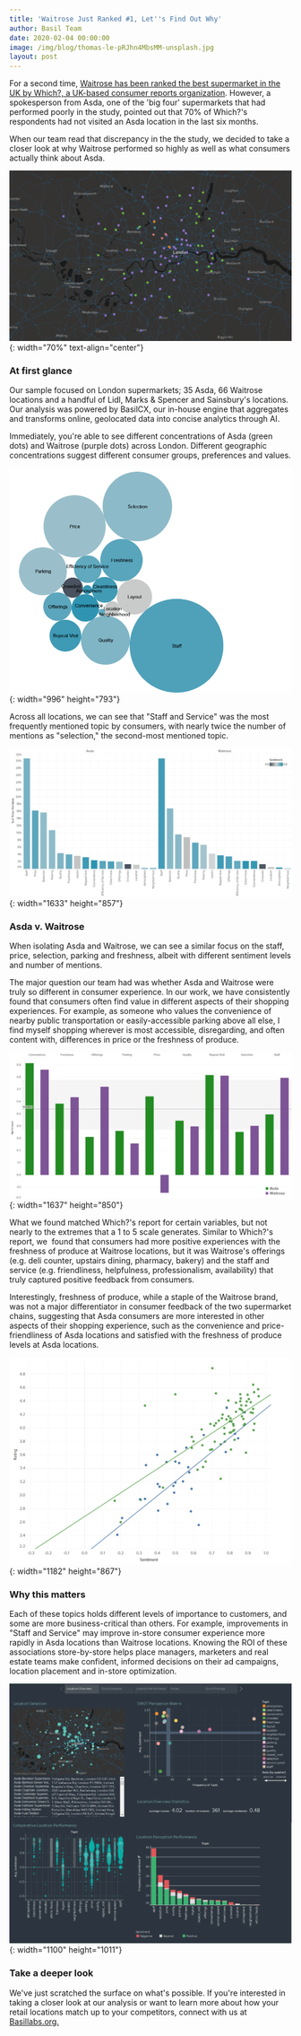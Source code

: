 ```yaml
---
title: 'Waitrose Just Ranked #1, Let''s Find Out Why'
author: Basil Team
date: 2020-02-04 00:00:00
image: /img/blog/thomas-le-pRJhn4MbsMM-unsplash.jpg
layout: post
---
```


For a second time, [Waitrose has been ranked the best supermarket in the UK by Which?, a UK-based consumer reports organization](https://www.bbc.com/news/business-51586870). However, a spokesperson from Asda, one of the 'big four' supermarkets that had performed poorly in the study, pointed out that 70% of Which?'s respondents had not visited an Asda location in the last six months.

When our team read that discrepancy in the the study, we decided to take a closer look at why Waitrose performed so highly as well as what consumers actually think about Asda.

![](/uploads/map.png){: width="70%" text-align="center"}

### **At first glance**

Our sample focused on London supermarkets; 35 Asda, 66 Waitrose locations and a handful of Lidl, Marks & Spencer and Sainsbury's locations. Our analysis was powered by BasilCX, our in-house engine that aggregates and transforms online, geolocated data into concise analytics through AI.&nbsp;

Immediately, you're able to see different concentrations of Asda (green dots) and Waitrose (purple dots) across London. Different geographic concentrations suggest different consumer groups, preferences and values.

![](/uploads/topics-all-locations.png){: width="996" height="793"}

Across all locations, we can see that "Staff and Service" was the most frequently mentioned topic by consumers, with nearly twice the number of mentions as "selection," the second-most mentioned topic.

![](/uploads/breakdown-bar.png){: width="1633" height="857"}

### Asda v. Waitrose

When isolating Asda and Waitrose, we can see a similar focus on the staff, price, selection, parking and freshness, albeit with different sentiment levels and number of mentions.&nbsp;

The major question our team had was whether Asda and Waitrose were truly so different in consumer experience. In our work, we have consistently found that consumers often find value in different aspects of their shopping experiences. For example, as someone who values the convenience of nearby public transportation or easily-accessible parking above all else, I find myself shopping wherever is most accessible, disregarding, and often content with, differences in price or the freshness of produce.

![](/uploads/asada-v-wairose.png){: width="1637" height="850"}

What we found matched Which?'s report for certain variables, but not nearly to the extremes that a 1 to 5 scale generates. Similar to Which?'s report, we&nbsp; found that consumers had more positive experiences with the freshness of produce at Waitrose locations, but it was Waitrose's offerings (e.g. deli counter, upstairs dining, pharmacy, bakery) and the staff and service (e.g. friendliness, helpfulness, professionalism, availability) that truly captured positive feedback from consumers.

Interestingly, freshness of produce, while a staple of the Waitrose brand, was not a major differentiator in consumer feedback of the two supermarket chains, suggesting that Asda consumers are more interested in other aspects of their shopping experience, such as the convenience and price-friendliness of Asda locations and satisfied with the freshness of produce levels at Asda locations.

![](/uploads/scatterplot.png){: width="1182" height="867"}

### Why this matters

Each of these topics holds different levels of importance to customers, and some are more business-critical than others. For example, improvements in "Staff and Service" may improve in-store consumer experience more rapidly in Asda locations than Waitrose locations. Knowing the ROI of these associations store-by-store helps place managers, marketers and real estate teams make confident, informed decisions on their ad campaigns, location placement and in-store optimization.

![](/uploads/dash.png){: width="1100" height="1011"}

### **Take a deeper look**

We've just scratched the surface on what's possible. If you're interested in taking a closer look at our analysis or want to learn more about how your retail locations match up to your competitors, connect with us at [Basillabs.org.](https://basillabs.org/#contact)